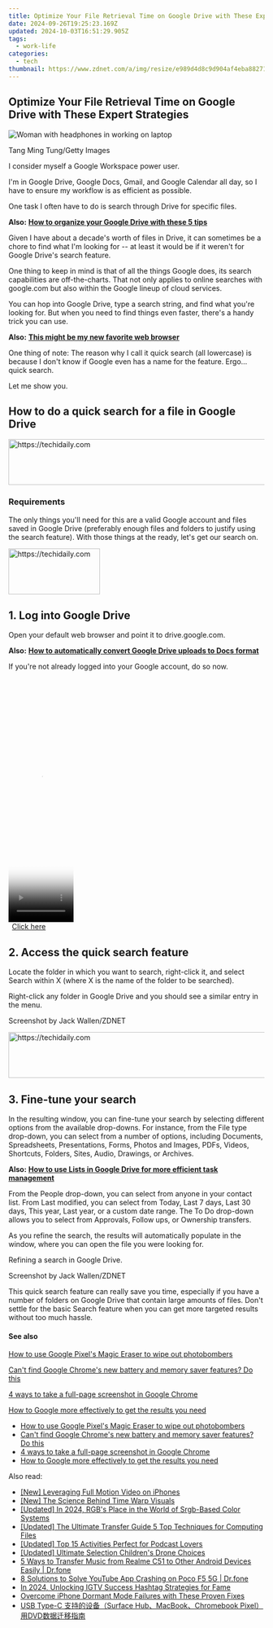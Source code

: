 ```yaml
---
title: Optimize Your File Retrieval Time on Google Drive with These Expert Strategies
date: 2024-09-26T19:25:23.169Z
updated: 2024-10-03T16:51:29.905Z
tags:
  - work-life
categories:
  - tech
thumbnail: https://www.zdnet.com/a/img/resize/e989d4d8c9d904af4eba8827194b1871f26e9282/2023/02/17/7ec6db72-4522-43ff-a526-dccf59ce66e8/gettyimages-1225503525.jpg?width=278&height=156&fit=crop&auto=webp
---
```


## Optimize Your File Retrieval Time on Google Drive with These Expert Strategies

![Woman with headphones in working on laptop](https://www.zdnet.com/a/img/resize/40c4e17fee41e1d4cccae9386d201340db5ccc6d/2023/02/17/7ec6db72-4522-43ff-a526-dccf59ce66e8/gettyimages-1225503525.jpg?auto=webp&width=1280)

Tang Ming Tung/Getty Images

I consider myself a Google Workspace power user. 

I'm in Google Drive, Google Docs, Gmail, and Google Calendar all day, so I have to ensure my workflow is as efficient as possible. 

One task I often have to do is search through Drive for specific files. 

**Also:** [**How to organize your Google Drive with these 5 tips**](https://www.zdnet.com/home-and-office/work-life/how-to-organize-your-google-drive-with-these-5-tips/)

Given I have about a decade's worth of files in Drive, it can sometimes be a chore to find what I'm looking for -- at least it would be if it weren't for Google Drive's search feature.

One thing to keep in mind is that of all the things Google does, its search capabilities are off-the-charts. That not only applies to online searches with google.com but also within the Google lineup of cloud services. 

You can hop into Google Drive, type a search string, and find what you're looking for. But when you need to find things even faster, there's a handy trick you can use. 

**Also:** [**This might be my new favorite web browser**](https://www.zdnet.com/home-and-office/work-life/this-might-be-my-new-favorite-web-browser/)

One thing of note: The reason why I call it quick search (all lowercase) is because I don't know if Google even has a name for the feature. Ergo… quick search.

Let me show you.

## How to do a quick search for a file in Google Drive 

<!-- affiliate ads begin -->
<a href="https://unicoeye.pxf.io/c/5597632/2134244/18498" target="_top" id="2134244">
  <img src="//a.impactradius-go.com/display-ad/18498-2134244" border="0" alt="https://techidaily.com" width="728" height="90"/>
</a>
<img height="0" width="0" src="https://unicoeye.pxf.io/i/5597632/2134244/18498" style="position:absolute;visibility:hidden;" border="0" />
<!-- affiliate ads end -->

### Requirements

The only things you'll need for this are a valid Google account and files saved in Google Drive (preferably enough files and folders to justify using the search feature). With those things at the ready, let's get our search on.

<!-- affiliate ads begin -->
<a href="https://aligracehair.sjv.io/c/5597632/2135367/19272" target="_top" id="2135367">
  <img src="//a.impactradius-go.com/display-ad/19272-2135367" border="0" alt="https://techidaily.com" width="180" height="90"/>
</a>
<img height="0" width="0" src="https://aligracehair.sjv.io/i/5597632/2135367/19272" style="position:absolute;visibility:hidden;" border="0" />
<!-- affiliate ads end -->

## 1\. Log into Google Drive

Open your default web browser and point it to drive.google.com. 

**Also:** [**How to automatically convert Google Drive uploads to Docs format**](https://www.zdnet.com/home-and-office/work-life/how-to-automatically-convert-google-drive-uploads-to-docs-format/)

If you're not already logged into your Google account, do so now.

<!-- affiliate ads begin -->
<span id="1977004">
					<video width="128" height="480" style="cursor:pointer"
           poster="//a.impactradius-go.com/display-clicktoplayimage/1977004.png"
           onclick="if(!this.playClicked){this.play();this.setAttribute('controls',true);this.playClicked=true;}">
	   <source src="//a.impactradius-go.com/display-ad/22993-1977004">
	   <img src="//a.impactradius-go.com/display-clicktoplayimage/1977004.png" style="border: none; height: 100%; width: 100%; object-fit: contain">
	</video>
	<div style="width:80px;text-align:center"><a href="javascript:window.open(decodeURIComponent('https%3A%2F%2Fhomestyler.sjv.io%2Fc%2F5597632%2F1977004%2F22993'), '_blank');void(0);">Click here</a></div>
</span>
<img height="0" width="0" src="https://imp.pxf.io/i/5597632/1977004/22993" style="position:absolute;visibility:hidden;" border="0" />
<!-- affiliate ads end -->

## 2\. Access the quick search feature

Locate the folder in which you want to search, right-click it, and select Search within X (where X is the name of the folder to be searched).

Right-click any folder in Google Drive and you should see a similar entry in the menu.

Screenshot by Jack Wallen/ZDNET

<!-- affiliate ads begin -->
<a href="https://aligracehair.sjv.io/c/5597632/1896510/19272" target="_top" id="1896510">
  <img src="//a.impactradius-go.com/display-ad/19272-1896510" border="0" alt="https://techidaily.com" width="728" height="90"/>
</a>
<img height="0" width="0" src="https://aligracehair.sjv.io/i/5597632/1896510/19272" style="position:absolute;visibility:hidden;" border="0" />
<!-- affiliate ads end -->

## 3\. Fine-tune your search

In the resulting window, you can fine-tune your search by selecting different options from the available drop-downs. For instance, from the File type drop-down, you can select from a number of options, including Documents, Spreadsheets, Presentations, Forms, Photos and Images, PDFs, Videos, Shortcuts, Folders, Sites, Audio, Drawings, or Archives. 

**Also:** [**How to use Lists in Google Drive for more efficient task management**](https://www.zdnet.com/home-and-office/work-life/how-to-use-lists-for-more-efficient-task-management-in-google-drive/)

From the People drop-down, you can select from anyone in your contact list. From Last modified, you can select from Today, Last 7 days, Last 30 days, This year, Last year, or a custom date range. The To Do drop-down allows you to select from Approvals, Follow ups, or Ownership transfers.

As you refine the search, the results will automatically populate in the window, where you can open the file you were looking for.

Refining a search in Google Drive.

Screenshot by Jack Wallen/ZDNET

This quick search feature can really save you time, especially if you have a number of folders on Google Drive that contain large amounts of files. Don't settle for the basic Search feature when you can get more targeted results without too much hassle.

#### See also

[How to use Google Pixel's Magic Eraser to wipe out photobombers](https://www.zdnet.com/article/how-to-use-magic-eraser-on-the-google-pixel/ "How to use Google Pixel's Magic Eraser to wipe out photobombers")

[Can't find Google Chrome's new battery and memory saver features? Do this](https://www.zdnet.com/article/cant-find-google-chromes-new-battery-and-memory-saver-features-do-this/ "Can't find Google Chrome's new battery and memory saver features? Do this")

[4 ways to take a full-page screenshot in Google Chrome](https://www.zdnet.com/article/how-to-take-a-full-page-screenshot-in-google-chrome/ "4 ways to take a full-page screenshot in Google Chrome")

[How to Google more effectively to get the results you need](https://www.zdnet.com/article/how-to-use-google-search-more-effectively-to-get-the-results-you-need/ "How to Google more effectively to get the results you need")

* [How to use Google Pixel's Magic Eraser to wipe out photobombers](https://www.zdnet.com/article/how-to-use-magic-eraser-on-the-google-pixel/ "How to use Google Pixel's Magic Eraser to wipe out photobombers")
* [Can't find Google Chrome's new battery and memory saver features? Do this](https://www.zdnet.com/article/cant-find-google-chromes-new-battery-and-memory-saver-features-do-this/ "Can't find Google Chrome's new battery and memory saver features? Do this")
* [4 ways to take a full-page screenshot in Google Chrome](https://www.zdnet.com/article/how-to-take-a-full-page-screenshot-in-google-chrome/ "4 ways to take a full-page screenshot in Google Chrome")
* [How to Google more effectively to get the results you need](https://www.zdnet.com/article/how-to-use-google-search-more-effectively-to-get-the-results-you-need/ "How to Google more effectively to get the results you need")

<ins class="adsbygoogle"
     style="display:block"
     data-ad-format="autorelaxed"
     data-ad-client="ca-pub-7571918770474297"
     data-ad-slot="1223367746"></ins>

<ins class="adsbygoogle"
     style="display:block"
     data-ad-client="ca-pub-7571918770474297"
     data-ad-slot="8358498916"
     data-ad-format="auto"
     data-full-width-responsive="true"></ins>

<span class="atpl-alsoreadstyle">Also read:</span>
<div><ul>
<li><a href="https://some-tips.techidaily.com/new-leveraging-full-motion-video-on-iphones/"><u>[New] Leveraging Full Motion Video on iPhones</u></a></li>
<li><a href="https://some-tips.techidaily.com/new-the-science-behind-time-warp-visuals/"><u>[New] The Science Behind Time Warp Visuals</u></a></li>
<li><a href="https://fox-boxes.techidaily.com/updated-in-2024-rgbs-place-in-the-world-of-srgb-based-color-systems/"><u>[Updated] In 2024, RGB's Place in the World of Srgb-Based Color Systems</u></a></li>
<li><a href="https://some-guidance.techidaily.com/updated-the-ultimate-transfer-guide-5-top-techniques-for-computing-files/"><u>[Updated] The Ultimate Transfer Guide 5 Top Techniques for Computing Files</u></a></li>
<li><a href="https://some-tips.techidaily.com/updated-top-15-activities-perfect-for-podcast-lovers/"><u>[Updated] Top 15 Activities Perfect for Podcast Lovers</u></a></li>
<li><a href="https://some-tips.techidaily.com/updated-ultimate-selection-childrens-drone-choices/"><u>[Updated] Ultimate Selection Children's Drone Choices</u></a></li>
<li><a href="https://blog-min.techidaily.com/5-ways-to-transfer-music-from-realme-c51-to-other-android-devices-easily-drfone-by-drfone-transfer-from-android-transfer-from-android/"><u>5 Ways to Transfer Music from Realme C51 to Other Android Devices Easily | Dr.fone</u></a></li>
<li><a href="https://howto.techidaily.com/8-solutions-to-solve-youtube-app-crashing-on-poco-f5-5g-drfone-by-drfone-fix-android-problems-fix-android-problems/"><u>8 Solutions to Solve YouTube App Crashing on Poco F5 5G | Dr.fone</u></a></li>
<li><a href="https://instagram-clips.techidaily.com/in-2024-unlocking-igtv-success-hashtag-strategies-for-fame/"><u>In 2024, Unlocking IGTV Success Hashtag Strategies for Fame</u></a></li>
<li><a href="https://fox-that.techidaily.com/overcome-iphone-dormant-mode-failures-with-these-proven-fixes/"><u>Overcome iPhone Dormant Mode Failures with These Proven Fixes</u></a></li>
<li><a href="https://some-approaches.techidaily.com/usb-type-c-surface-hubmacbookchromebook-pixeldvd/"><u>USB Type-C 支持的设备（Surface Hub、MacBook、Chromebook Pixel）用DVD数据迁移指南</u></a></li>
</ul></div>


